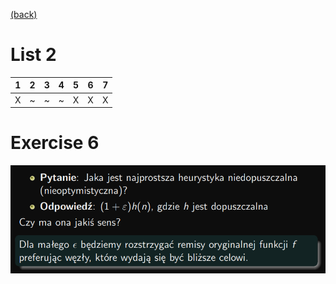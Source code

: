 [(back)](../)
# List 2
| 1 | 2 | 3 | 4 | 5 | 6 | 7 |
|---|---|---|---|---|---|---|
| X | ~ | ~ | ~ | X | X | X |

# Exercise 6
![](./h.png)
